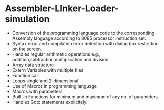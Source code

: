 # Assembler-LInker-Loader-simulation

* Conversion of the programming language code to the corresponding Assembly language according to 8085 processor instruction set.
* Syntax error and compilation error detection with
dialog box restriction on the screen.
* Handles regular arithmetic operations e.g.,
addition,subtraction,multiplication and division.
* Array data structure
* Extern Variables with multiple files
* Function call
* Loops single and 2-dimensional
* Use of Macros in programming language
* Macros with parameters
* Built-in Functions for minimum and maximum of any
no. of parameters.
* Handles Goto statements explicitely.
